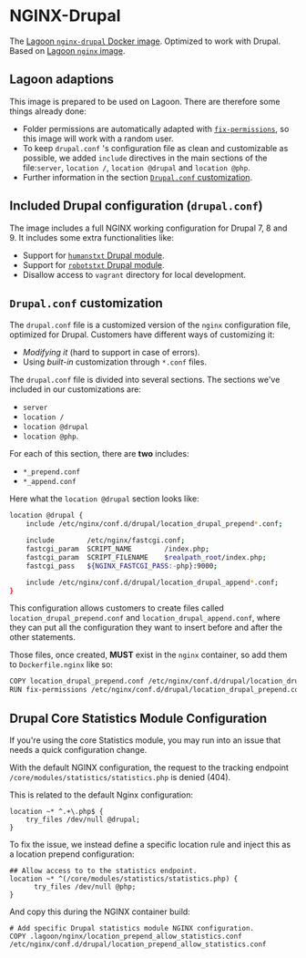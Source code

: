 # NGINX-Drupal

The [Lagoon `nginx-drupal` Docker image](https://github.com/uselagoon/lagoon-images/blob/main/images/nginx-drupal/Dockerfile). Optimized to work with Drupal. Based on [Lagoon `nginx` image](../../docker-images/nginx.md).

## Lagoon adaptions

This image is prepared to be used on Lagoon. There are therefore some things already done:

* Folder permissions are automatically adapted with [`fix-permissions`](https://github.com/uselagoon/lagoon-images/blob/main/images/commons/fix-permissions), so this image will work with a random user.
* To keep `drupal.conf` 's configuration file as clean and customizable as possible, we added `include` directives in the main sections of the file:`server`, `location /`, `location @drupal` and `location @php`.
* Further information in the section [`Drupal.conf` customization](nginx.md#drupal-conf-customization).

## Included Drupal configuration \(`drupal.conf`\)

The image includes a full NGINX working configuration for Drupal 7, 8 and 9. It includes some extra functionalities like:

* Support for [`humanstxt` Drupal module](https://www.drupal.org/project/humanstxt).
* Support for [`robotstxt` Drupal module](https://www.drupal.org/project/robotstxt).
* Disallow access to `vagrant` directory for local development.

## `Drupal.conf` customization

The `drupal.conf` file is a customized version of the `nginx` configuration file, optimized for Drupal. Customers have different ways of customizing it:

* _Modifying it_ \(hard to support in case of errors\).
* Using _built-in_ customization through `*.conf` files.

The `drupal.conf` file is divided into several sections. The sections we've included in our customizations are:

* `server`
* `location /`
* `location @drupal`
* `location @php`.

For each of this section, there are **two** includes:

* `*_prepend.conf`
* `*_append.conf`

Here what the `location @drupal` section looks like:

```bash title="drupal.conf"
location @drupal {
    include /etc/nginx/conf.d/drupal/location_drupal_prepend*.conf;

    include        /etc/nginx/fastcgi.conf;
    fastcgi_param  SCRIPT_NAME        /index.php;
    fastcgi_param  SCRIPT_FILENAME    $realpath_root/index.php;
    fastcgi_pass   ${NGINX_FASTCGI_PASS:-php}:9000;

    include /etc/nginx/conf.d/drupal/location_drupal_append*.conf;
}
```

This configuration allows customers to create files called `location_drupal_prepend.conf` and `location_drupal_append.conf`, where they can put all the configuration they want to insert before and after the other statements.

Those files, once created, **MUST** exist in the `nginx` container, so add them to `Dockerfile.nginx` like so:

```bash title="dockerfile.nginx"
COPY location_drupal_prepend.conf /etc/nginx/conf.d/drupal/location_drupal_prepend.conf
RUN fix-permissions /etc/nginx/conf.d/drupal/location_drupal_prepend.conf
```

## Drupal Core Statistics Module Configuration

If you're using the core Statistics module, you may run into an issue that needs a quick configuration change.

With the default NGINX configuration, the request to the tracking endpoint `/core/modules/statistics/statistics.php` is denied \(404\).

This is related to the default Nginx configuration:

```text title="drupal.conf"
location ~* ^.+\.php$ {
    try_files /dev/null @drupal;
}
```

To fix the issue, we instead define a specific location rule and inject this as a location prepend configuration:

```text title="drupal.conf"
## Allow access to to the statistics endpoint.
location ~* ^(/core/modules/statistics/statistics.php) {
      try_files /dev/null @php;
}
```

And copy this during the NGINX container build:

```text title="dockerfile.nginx"
# Add specific Drupal statistics module NGINX configuration.
COPY .lagoon/nginx/location_prepend_allow_statistics.conf /etc/nginx/conf.d/drupal/location_prepend_allow_statistics.conf
```
